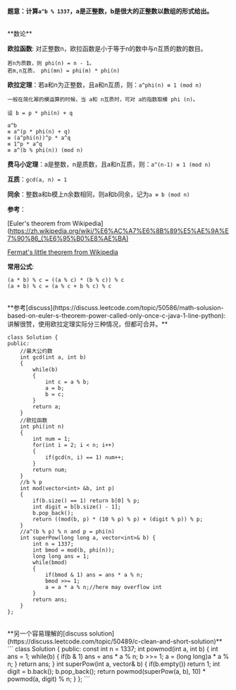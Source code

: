 **题意：计算```a^b % 1337```，a是正整数，b是很大的正整数以数组的形式给出。**

<br/>
**数论**

**欧拉函数**: 对正整数n，欧拉函数是小于等于n的数中与n互质的数的数目。
```
若n为质数，则 phi(n) = n - 1。
若m,n互质， phi(mn) = phi(m) * phi(n)
```

**欧拉定理**：若a和n为正整数，且a和n互质，则：```a^phi(n) ≡ 1 (mod n)```

```
一般在简化幂的模运算的时候，当 a和 n互质时，可对 a的指数取模 phi (n)。

设 b = p * phi(n) + q

a^b 
≡ a^(p * phi(n) + q) 
≡ (a^phi(n))^p * a^q 
≡ 1^p * a^q
≡ a^(b % phi(n)) (mod n)
```

**费马小定理**：a是整数，n是质数，且a和n互质，则：```a^(n-1) ≡ 1 (mod n)```

**互质**：```gcd(a, n) = 1```

**同余**：整数a和b模上n余数相同，则a和b同余，记为```a ≡ b (mod n)```

**参考**： 

[Euler's theorem from Wikipedia](https://zh.wikipedia.org/wiki/%E6%AC%A7%E6%8B%89%E5%AE%9A%E7%90%86_(%E6%95%B0%E8%AE%BA)

[Fermat's little theorem from Wikipedia](https://zh.wikipedia.org/wiki/%E8%B4%B9%E9%A9%AC%E5%B0%8F%E5%AE%9A%E7%90%86)

**常用公式**: 
```
(a * b) % c = ((a % c) * (b % c)) % c
(a + b) % c = (a % c + b % c) % c
```

<br/>
**参考[discuss](https://discuss.leetcode.com/topic/50586/math-solusion-based-on-euler-s-theorem-power-called-only-once-c-java-1-line-python):  讲解很赞，使用欧拉定理实际分三种情况，但都可合并。**

```
class Solution {
public:
    //最大公约数
    int gcd(int a, int b)
    {
        while(b)
        {
            int c = a % b;
            a = b;
            b = c;
        }
        return a;
    }
    //欧拉函数
    int phi(int n)
    {
        int num = 1;
        for(int i = 2; i < n; i++)
        {
            if(gcd(n, i) == 1) num++;
        }
        return num;
    }
    //b % p
    int mod(vector<int> &b, int p)
    {
        if(b.size() == 1) return b[0] % p;
        int digit = b[b.size() - 1];
        b.pop_back();
        return ((mod(b, p) * (10 % p) % p) + (digit % p)) % p;
    }
    //a^(b % p) % n and p = phi(n)
    int superPow(long long a, vector<int>& b) {
        int n = 1337;
        int bmod = mod(b, phi(n));
        long long ans = 1;
        while(bmod)
        {
            if(bmod & 1) ans = ans * a % n;
            bmod >>= 1;
            a = a * a % n;//here may overflow int
        }
        return ans;
    }
};
```
<br/>
**另一个容易理解的[discuss solution](https://discuss.leetcode.com/topic/50489/c-clean-and-short-solution)**
```
class Solution {
public:
    const int n = 1337;
    int powmod(int a, int b)
    {
        int ans = 1;
        while(b)
        {
            if(b & 1) ans = ans * a % n;
            b >>= 1;
            a = (long long)a * a % n;
        }
        return ans;
    }
    int superPow(int a, vector<int>& b) {
        if(b.empty()) return 1;
        int digit = b.back();
        b.pop_back();
        return powmod(superPow(a, b), 10) * powmod(a, digit) % n;
    }
};
```